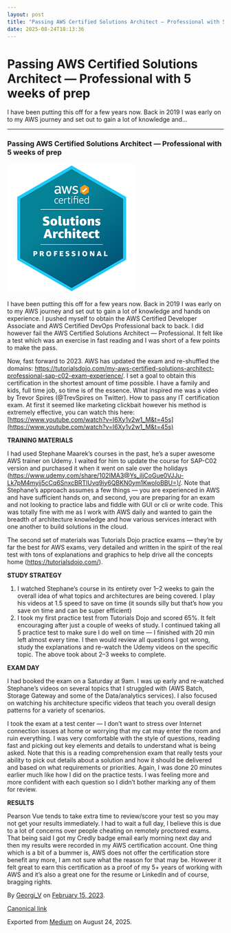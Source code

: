 ```yaml
---
layout: post
title: "Passing AWS Certified Solutions Architect — Professional with 5 weeks of prep"
date: 2025-08-24T18:13:36
---
```


# Passing AWS Certified Solutions Architect — Professional with 5 weeks of prep

I have been putting this off for a few years now. Back in 2019 I was early on to my AWS journey and set out to gain a lot of knowledge and… 

* * *

### Passing AWS Certified Solutions Architect — Professional with 5 weeks of prep

![](/assets/images/passing-aws-certified-solutions-architect-professional-with-5-weeks-of-prep-0.png)

I have been putting this off for a few years now. Back in 2019 I was early on to my AWS journey and set out to gain a lot of knowledge and hands on experience. I pushed myself to obtain the AWS Certified Developer Associate and AWS Certified DevOps Professional back to back. I did however fail the AWS Certified Solutions Architect — Professional. It felt like a test which was an exercise in fast reading and I was short of a few points to make the pass.

Now, fast forward to 2023. AWS has updated the exam and re-shuffled the domains: <https://tutorialsdojo.com/my-aws-certified-solutions-architect-professional-sap-c02-exam-experience/>. I set a goal to obtain this certification in the shortest amount of time possible. I have a family and kids, full time job, so time is of the essence. What inspired me was a video by Trevor Spires (@TrevSpires on Twitter). How to pass any IT certification exam. At first it seemed like marketing clickbait however his method is extremely effective, you can watch this here: [https://www.youtube.com/watch?v=I6Xy1v2w1_M&t=45s](https://www.youtube.com/watch?v=I6Xy1v2w1_M&t=45s)

**TRAINING MATERIALS**

I had used Stephane Maarek’s courses in the past, he’s a super awesome AWS trainer on Udemy. I waited for him to update the course for SAP-C02 version and purchased it when it went on sale over the holidays ([https://www.udemy.com/share/102IMA3@Ys_iljCoGue0VJJu-Lk7pM4myij5cCq6SnxcBRTlUvq9iy6QBKN0ym1KwoIoBBU=)/](https://www.udemy.com/share/102IMA3@Ys_iljCoGue0VJJu-Lk7pM4myij5cCq6SnxcBRTlUvq9iy6QBKN0ym1KwoIoBBU=/). Note that Stephane’s approach assumes a few things — you are experienced in AWS and have sufficient hands on, and second, you are preparing for an exam and not looking to practice labs and fiddle with GUI or cli or write code. This was totally fine with me as I work with AWS daily and wanted to gain the breadth of architecture knowledge and how various services interact with one another to build solutions in the cloud.

The second set of materials was Tutorials Dojo practice exams — they’re by far the best for AWS exams, very detailed and written in the spirit of the real test with tons of explanations and graphics to help drive all the concepts home (<https://tutorialsdojo.com/>).

**STUDY STRATEGY**

  1. I watched Stephane’s course in its entirety over 1–2 weeks to gain the overall idea of what topics and architectures are being covered. I play his videos at 1.5 speed to save on time (it sounds silly but that’s how you save on time and can be super efficient)
  2. I took my first practice test from Tutorials Dojo and scored 65%. It felt encouraging after just a couple of weeks of study. I continued taking all 5 practice test to make sure I do well on time — I finished with 20 min left almost every time. I then would review all questions I got wrong, study the explanations and re-watch the Udemy videos on the specific topic. The above took about 2–3 weeks to complete.



**EXAM DAY**

I had booked the exam on a Saturday at 9am. I was up early and re-watched Stephane’s videos on several topics that I struggled with (AWS Batch, Storage Gateway and some of the Data/analytics services). I also focused on watching his architecture specific videos that teach you overall design patterns for a variety of scenarios.

I took the exam at a test center — I don’t want to stress over Internet connection issues at home or worrying that my cat may enter the room and ruin everything. I was very comfortable with the style of questions, reading fast and picking out key elements and details to understand what is being asked. Note that this is a reading comprehension exam that really tests your ability to pick out details about a solution and how it should be delivered and based on what requirements or priorities. Again, I was done 20 minutes earlier much like how I did on the practice tests. I was feeling more and more confident with each question so I didn’t bother marking any of them for review.

**RESULTS**

Pearson Vue tends to take extra time to review/score your test so you may not get your results immediately. I had to wait a full day, I believe this is due to a lot of concerns over people cheating on remotely proctored exams. That being said I got my Credly badge email early morning next day and then my results were recorded in my AWS certification account. One thing which is a bit of a bummer is, AWS does not offer the certification store benefit any more, I am not sure what the reason for that may be. However it felt great to earn this certification as a proof of my 5+ years of working with AWS and it’s also a great one for the resume or LinkedIn and of course, bragging rights.

By [Georgi_V](https://medium.com/@gvoden) on [February 15, 2023](https://medium.com/p/1000e6c1ce23).

[Canonical link](https://medium.com/@gvoden/passing-aws-certified-solutions-architect-professional-with-5-weeks-of-prep-1000e6c1ce23)

Exported from [Medium](https://medium.com) on August 24, 2025.
